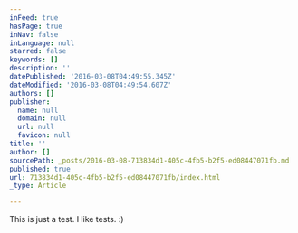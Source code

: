 ```yaml
---
inFeed: true
hasPage: true
inNav: false
inLanguage: null
starred: false
keywords: []
description: ''
datePublished: '2016-03-08T04:49:55.345Z'
dateModified: '2016-03-08T04:49:54.607Z'
authors: []
publisher:
  name: null
  domain: null
  url: null
  favicon: null
title: ''
author: []
sourcePath: _posts/2016-03-08-713834d1-405c-4fb5-b2f5-ed08447071fb.md
published: true
url: 713834d1-405c-4fb5-b2f5-ed08447071fb/index.html
_type: Article

---
```

This is just a test. I like tests. :)